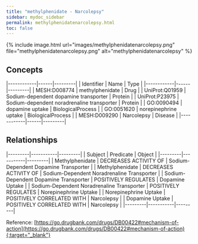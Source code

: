 ```yaml
---
title: "methylphenidate - Narcolepsy"
sidebar: mydoc_sidebar
permalink: methylphenidatenarcolepsy.html
toc: false 
---
```


{% include image.html url="images/methylphenidatenarcolepsy.png" file="methylphenidatenarcolepsy.png" alt="methylphenidatenarcolepsy" %}

## Concepts

|------------|------|---------|
| Identifier | Name | Type    |
|------------|------|---------|
| MESH:D008774 | methylphenidate | Drug |
| UniProt:Q01959 | Sodium-dependent dopamine transporter | Protein |
| UniProt:P23975 | Sodium-dependent noradrenaline transporter | Protein |
| GO:0090494 | dopamine uptake | BiologicalProcess |
| GO:0051620 | norepinephrine uptake | BiologicalProcess |
| MESH:D009290 | Narcolepsy | Disease |
|------------|------|---------|

## Relationships

|---------|-----------|---------|
| Subject | Predicate | Object  |
|---------|-----------|---------|
| Methylphenidate | DECREASES ACTIVITY OF | Sodium-Dependent Dopamine Transporter |
| Methylphenidate | DECREASES ACTIVITY OF | Sodium-Dependent Noradrenaline Transporter |
| Sodium-Dependent Dopamine Transporter | POSITIVELY REGULATES | Dopamine Uptake |
| Sodium-Dependent Noradrenaline Transporter | POSITIVELY REGULATES | Norepinephrine Uptake |
| Norepinephrine Uptake | POSITIVELY CORRELATED WITH | Narcolepsy |
| Dopamine Uptake | POSITIVELY CORRELATED WITH | Narcolepsy |
|---------|-----------|---------|

Reference: [https://go.drugbank.com/drugs/DB00422#mechanism-of-action](https://go.drugbank.com/drugs/DB00422#mechanism-of-action){:target="_blank"}